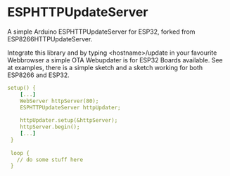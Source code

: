 # ESPHTTPUpdateServer
A simple Arduino ESPHTTPUpdateServer for ESP32, forked from ESP8266HTTPUpdateServer.<br/>

Integrate this library and by typing \<hostname\>/update in your favourite Webbrowser a simple OTA Webupdater is for ESP32 Boards available. See at examples, there is a simple sketch and a sketch working for both ESP8266 and ESP32.<br/>
 
```yaml
setup() {
    [...]
    WebServer httpServer(80); 
    ESPHTTPUpdateServer httpUpdater;
    
    httpUpdater.setup(&httpServer);
    httpServer.begin();
    [...]
 }
 
 loop {
   // do some stuff here
 }
```
